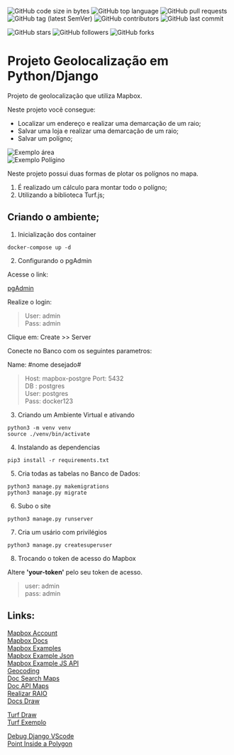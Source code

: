 ![GitHub code size in bytes](https://img.shields.io/github/languages/code-size/rauanisanfelice/R-Analise-Credito.svg)
![GitHub top language](https://img.shields.io/github/languages/top/rauanisanfelice/R-Analise-Credito.svg)
![GitHub pull requests](https://img.shields.io/github/issues-pr/rauanisanfelice/R-Analise-Credito.svg)
![GitHub tag (latest SemVer)](https://img.shields.io/github/tag/rauanisanfelice/R-Analise-Credito.svg)
![GitHub contributors](https://img.shields.io/github/contributors/rauanisanfelice/R-Analise-Credito.svg)
![GitHub last commit](https://img.shields.io/github/last-commit/rauanisanfelice/R-Analise-Credito.svg)

![GitHub stars](https://img.shields.io/github/stars/rauanisanfelice/R-Analise-Credito.svg?style=social)
![GitHub followers](https://img.shields.io/github/followers/rauanisanfelice.svg?style=social)
![GitHub forks](https://img.shields.io/github/forks/rauanisanfelice/R-Analise-Credito.svg?style=social)

# Projeto Geolocalização em Python/Django

Projeto de geolocalização que utiliza Mapbox.

Neste projeto você consegue:
* Localizar um endereço e realizar uma demarcação de um raio;
* Salvar uma loja e realizar uma demarcação de um raio;
* Salvar um polígno;

![Exemplo área]()  
![Exemplo Polígino]()


Neste projeto possui duas formas de plotar os polígnos no mapa.
1. É realizado um cálculo para montar todo o polígno;
2. Utilizando a biblioteca Turf.js;

## Criando o ambiente;

1. Inicialização dos container

```
docker-compose up -d
```

2. Configurando o pgAdmin

Acesse o link:

[pgAdmin](http://localhost:80)

Realize o login:
>User: admin  
>Pass: admin

Clique em: Create >> Server

Conecte no Banco com os seguintes parametros:  

Name: #nome desejado#  
>Host: mapbox-postgre
>Port: 5432  
>DB  : postgres  
>User: postgres  
>Pass: docker123

3. Criando um Ambiente Virtual e ativando

```
python3 -m venv venv
source ./venv/bin/activate
```

4. Instalando as dependencias

```
pip3 install -r requirements.txt
```

5. Cria todas as tabelas no Banco de Dados:
```
python3 manage.py makemigrations
python3 manage.py migrate
```

6. Subo o site
```
python3 manage.py runserver
```

7. Cria um usário com privilégios

```
python3 manage.py createsuperuser
```

8. Trocando o token de acesso do Mapbox

Altere **'your-token'** pelo seu token de acesso.

>user: admin  
>pass: admin


## Links:

[Mapbox Account](https://account.mapbox.com/)  
[Mapbox Docs](https://docs.mapbox.com/)  
[Mapbox Examples](https://docs.mapbox.com/mapbox-gl-js/examples/)  
[Mapbox Example Json](https://docs.mapbox.com/mapbox-gl-js/example/geojson-polygon/)  
[Mapbox Example JS API](https://docs.mapbox.com/mapbox-gl-js/api/)  
[Geocoding](https://docs.mapbox.com/api/search/#geocoding)  
[Doc Search Maps](https://docs.mapbox.com/api/search/)  
[Doc API Maps](https://docs.mapbox.com/mapbox-gl-js/api/#point)  
[Realizar RAIO](https://stackoverflow.com/questions/37599561/drawing-a-circle-with-the-radius-in-miles-meters-with-mapbox-gl-js)  
[Docs Draw](https://docs.mapbox.com/mapbox-gl-js/example/mapbox-gl-draw/)  

[Turf Draw](http://turfjs.org/docs/#area)  
[Turf Exemplo](https://docs.mapbox.com/help/tutorials/analysis-with-turf/#add-turf)

[Debug Django VScode](https://code.visualstudio.com/docs/python/tutorial-django)  
[Point Inside a Polygon](https://automating-gis-processes.github.io/CSC18/lessons/L4/point-in-polygon.html)